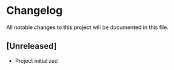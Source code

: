 # Changelog

All notable changes to this project will be documented in this file.

## [Unreleased]
- Project initialized
